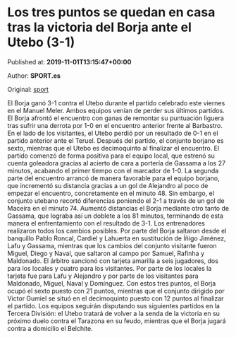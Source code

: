 
# Los tres puntos se quedan en casa tras la victoria del Borja ante el Utebo (3-1)

Published at: **2019-11-01T13:15:47+00:00**

Author: **SPORT.es**

Original: [sport](https://www.sport.es/es/noticias/tercera-division/los-tres-puntos-se-quedan-en-casa-tras-la-victoria-del-borja-ante-el-utebo-3-1-7710324)

El Borja ganó 3-1 contra el Utebo durante el partido celebrado este viernes en el Manuel Meler. Ambos equipos venían de perder sus últimos partidos. El Borja afrontó el encuentro con ganas de remontar su puntuación liguera tras sufrir una derrota por 1-0 en el encuentro anterior frente al Barbastro. En el lado de los visitantes, el Utebo perdió por un resultado de 0-1 en el partido anterior ante el Teruel. Después del partido, el conjunto borjano es sexto, mientras que el Utebo es decimoquinto al finalizar el encuentro.
El partido comenzó de forma positiva para el equipo local, que estrenó su cuenta goleadora gracias al acierto de cara a portería de Gassama a los 27 minutos, acabando el primer tiempo con el marcador de 1-0.
La segunda parte del encuentro arrancó de manera favorable para el equipo borjano, que incrementó su distancia gracias a un gol de Alejandro al poco de empezar el encuentro, concretamente en el minuto 48. Sin embargo, el conjunto utebano recortó diferencias poniendo el 2-1 a través de un gol de Maceira en el minuto 74. Aumentó distancias el Borja mediante otro tanto de Gassama, que lograba así un doblete a los 81 minutos, terminando de esta manera el enfrentamiento con el resultado de 3-1.
Los entrenadores realizaron todos los cambios posibles. Por parte del Borja saltaron desde el banquillo Pablo Roncal, Cardiel y Lahuerta en sustitución de Íñigo Jiménez, Lafu y Gassama, mientras que los cambios del conjunto visitante fueron Miguel, Diego y Naval, que saltaron al campo por Samuel, Rafinha y Maldonado.
El árbitro sancionó con tarjeta amarilla a seis jugadores, dos para los locales y cuatro para los visitantes. Por parte de los locales la tarjeta fue para Lafu y Alejandro y por parte de los visitantes para Maldonado, Miguel, Naval y Domínguez.
Con estos tres puntos, el Borja ocupó el sexto puesto con 21 puntos, mientras que el conjunto dirigido por Victor Gumiel se situó en el decimoquinto puesto con 12 puntos al finalizar el partido.
Los equipos seguirán disputando sus siguientes partidos en la Tercera División: el Utebo tratará de volver a la senda de la victoria en su próximo duelo contra el Tarazona en su feudo, mientras que el Borja jugará contra a domicilio el Belchite.
